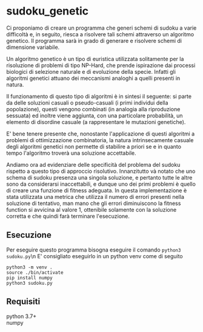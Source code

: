# sudoku_genetic

Ci proponiamo di creare un programma che generi schemi di sudoku a varie difficoltà e, in seguito, riesca a risolvere tali schemi attraverso un algoritmo genetico. Il programma sarà in grado di generare e risolvere schemi di dimensione variabile.

Un algoritmo genetico è un tipo di euristica utilizzata solitamente per la risoluzione di problemi di tipo NP-Hard, che prende ispirazione dai processi biologici di selezione naturale e di evoluzione della specie. Infatti gli algoritmi genetici attuano dei meccanismi analoghi a quelli presenti in natura.

Il funzionamento di questo tipo di algoritmi è in sintesi il seguente: si parte da delle soluzioni casuali o pseudo-casuali (i primi individui della popolazione), questi vengono combinati (in analogia alla riproduzione sessuata) ed inoltre viene aggiunta, con una particolare probabilità, un elemento di disordine casuale (a rappresentare le mutazioni genetiche).

E' bene tenere presente che, nonostante l'applicazione di questi algoritmi a problemi di ottimizzazione combinatoria, la natura intrinsecamente casuale degli algoritmi genetici non permette di stabilire a priori se e in quanto tempo l'algoritmo troverà una soluzione accettabile.

Andiamo ora ad evidenziare delle specificità del problema del sudoku rispetto a questo tipo di approccio risolutivo. Innanzitutto và notato che uno schema di sudoku presenza una singola soluzione, e pertanto tutte le altre sono da considerarsi inaccettabili, e dunque uno dei primi problemi è quello di creare una funzione di fitness adeguata. In questa implementazione è stata utilizzata una metrica che utilizza il numero di errori presenti nella soluzione di tentativo, man mano che gli errori diminuiscono la fitness function si avvicina al valore 1, ottenibile solamente con la soluzione corretta e che quindi farà terminare l'esecuzione.

## Esecuzione

Per eseguire questo programma bisogna eseguire il comando `python3 sudoku.py`\n
E' consigliato eseguirlo in un python venv come di seguito
```
python3 -m venv .
source ./bin/activate
pip install numpy
python3 sudoku.py
```

## Requisiti

python 3.7+</br>
numpy
